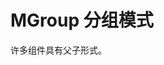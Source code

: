# MGroup 分组模式

许多组件具有父子形式。

<u-h2-tabs router>
    <u-h2-tab title="基础示例" to="/components/m-group/examples"></u-h2-tab>
    <u-h2-tab title="衍生应用" to="/components/m-group/advanced"></u-h2-tab>
    <u-h2-tab v-if="NODE_ENV === 'development'" title="详细用例" to="/components/m-group/cases"></u-h2-tab>
    <u-h2-tab title="API" to="/components/m-group/api"></u-h2-tab>
</u-h2-tabs>

<router-view></router-view>

